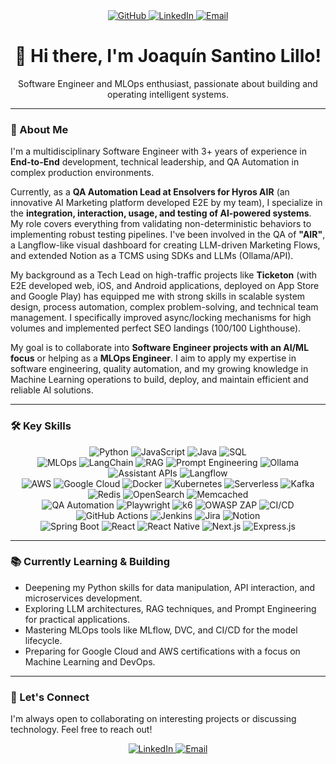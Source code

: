 <div align="center">
  <a href="https://github.com/JoaquinLillo">
    <img src="https://img.shields.io/badge/GitHub-100000?style=for-the-badge&logo=github&logoColor=white" alt="GitHub">
  </a>
  <a href="https://www.linkedin.com/in/joaquin-santino-lillo/">
    <img src="https://img.shields.io/badge/LinkedIn-0077B5?style=for-the-badge&logo=linkedin&logoColor=white" alt="LinkedIn">
  </a>
  <a href="mailto:dev.joaquinsantino@gmail.com">
    <img src="https://img.shields.io/badge/Email-D14836?style=for-the-badge&logo=gmail&logoColor=white" alt="Email">
  </a>
</div>
<h1 align="center">👋 Hi there, I'm Joaquín Santino Lillo!</h1>
<p align="center">
  Software Engineer and MLOps enthusiast, passionate about building and operating intelligent systems.
</p>

---

### 🚀 About Me

I'm a multidisciplinary Software Engineer with 3+ years of experience in **End-to-End** development, technical leadership, and QA Automation in complex production environments.

Currently, as a **QA Automation Lead at Ensolvers for Hyros AIR** (an innovative AI Marketing platform developed E2E by my team), I specialize in the **integration, interaction, usage, and testing of AI-powered systems**. My role covers everything from validating non-deterministic behaviors to implementing robust testing pipelines. I've been involved in the QA of **"AIR"**, a Langflow-like visual dashboard for creating LLM-driven Marketing Flows, and extended Notion as a TCMS using SDKs and LLMs (Ollama/API).

My background as a Tech Lead on high-traffic projects like **Ticketon** (with E2E developed web, iOS, and Android applications, deployed on App Store and Google Play) has equipped me with strong skills in scalable system design, process automation, complex problem-solving, and technical team management. I specifically improved async/locking mechanisms for high volumes and implemented perfect SEO landings (100/100 Lighthouse).

My goal is to collaborate into **Software Engineer projects with an AI/ML focus** or helping as a **MLOps Engineer**. I aim to apply my expertise in software engineering, quality automation, and my growing knowledge in Machine Learning operations to build, deploy, and maintain efficient and reliable AI solutions.

---

### 🛠 Key Skills

<p align="center">
  <!-- Languages -->
  <img src="https://img.shields.io/badge/Python-3776AB?style=for-the-badge&logo=python&logoColor=white" alt="Python">
  <img src="https://img.shields.io/badge/JavaScript-F7DF1E?style=for-the-badge&logo=javascript&logoColor=black" alt="JavaScript">
  <img src="https://img.shields.io/badge/Java-007396?style=for-the-badge&logo=java&logoColor=white" alt="Java">
  <img src="https://img.shields.io/badge/SQL-4479A1?style=for-the-badge&logo=postgresql&logoColor=white" alt="SQL">
  <br>
  <!-- AI/ML & MLOps -->
  <img src="https://img.shields.io/badge/MLOps-FF6F00?style=for-the-badge&logo=mlflow&logoColor=white" alt="MLOps">
  <img src="https://img.shields.io/badge/LangChain-F3722C?style=for-the-badge&logo=langchain&logoColor=white" alt="LangChain">
  <img src="https://img.shields.io/badge/RAG-42B883?style=for-the-badge&logo=data-robot&logoColor=white" alt="RAG">
  <img src="https://img.shields.io/badge/Prompt_Engineering-5865F2?style=for-the-badge&logo=openai&logoColor=white" alt="Prompt Engineering">
  <img src="https://img.shields.io/badge/Ollama-000000?style=for-the-badge&logo=ollama&logoColor=white" alt="Ollama">
  <img src="https://img.shields.io/badge/Assistant_APIs-000000?style=for-the-badge&logo=openai&logoColor=white" alt="Assistant APIs">
  <img src="https://img.shields.io/badge/Langflow-000000?style=for-the-badge&logo=langflow&logoColor=white" alt="Langflow">
  <br>
  <!-- Cloud & Infra -->
  <img src="https://img.shields.io/badge/AWS-232F3E?style=for-the-badge&logo=amazon-aws&logoColor=white" alt="AWS">
  <img src="https://img.shields.io/badge/Google_Cloud-4285F4?style=for-the-badge&logo=google-cloud&logoColor=white" alt="Google Cloud">
  <img src="https://img.shields.io/badge/Docker-2496ED?style=for-the-badge&logo=docker&logoColor=white" alt="Docker">
  <img src="https://img.shields.io/badge/Kubernetes-326CE5?style=for-the-badge&logo=kubernetes&logoColor=white" alt="Kubernetes">
  <img src="https://img.shields.io/badge/Serverless-FD5757?style=for-the-badge&logo=serverless&logoColor=white" alt="Serverless">
  <img src="https://img.shields.io/badge/Kafka-231F20?style=for-the-badge&logo=apache-kafka&logoColor=white" alt="Kafka">
  <img src="https://img.shields.io/badge/Redis-DC382D?style=for-the-badge&logo=redis&logoColor=white" alt="Redis">
  <img src="https://img.shields.io/badge/OpenSearch-005C8A?style=for-the-badge&logo=opensearch&logoColor=white" alt="OpenSearch">
  <img src="https://img.shields.io/badge/Memcached-990000?style=for-the-badge&logo=memcached&logoColor=white" alt="Memcached">
  <br>
  <!-- QA & DevOps/CI -->
  <img src="https://img.shields.io/badge/QA_Automation-007A65?style=for-the-badge&logo=cypress&logoColor=white" alt="QA Automation">
  <img src="https://img.shields.io/badge/Playwright-45BA4B?style=for-the-badge&logo=playwright&logoColor=white" alt="Playwright">
  <img src="https://img.shields.io/badge/k6-8D6C91?style=for-the-badge&logo=k6&logoColor=white" alt="k6">
  <img src="https://img.shields.io/badge/OWASP_ZAP-000000?style=for-the-badge&logo=owasp&logoColor=white" alt="OWASP ZAP">
  <img src="https://img.shields.io/badge/CI/CD-3F51B5?style=for-the-badge&logo=gitlab&logoColor=white" alt="CI/CD">
  <img src="https://img.shields.io/badge/GitHub_Actions-2088FF?style=for-the-badge&logo=github-actions&logoColor=white" alt="GitHub Actions">
  <img src="https://img.shields.io/badge/Jenkins-D24939?style=for-the-badge&logo=jenkins&logoColor=white" alt="Jenkins">
  <img src="https://img.shields.io/badge/Jira-0052CC?style=for-the-badge&logo=jira&logoColor=white" alt="Jira">
  <img src="https://img.shields.io/badge/Notion-000000?style=for-the-badge&logo=notion&logoColor=white" alt="Notion">
  <br>
  <!-- Frontend & Backend -->
  <img src="https://img.shields.io/badge/Spring_Boot-6DB33F?style=for-the-badge&logo=spring&logoColor=white" alt="Spring Boot">
  <img src="https://img.shields.io/badge/React-61DAFB?style=for-the-badge&logo=react&logoColor=black" alt="React">
  <img src="https://img.shields.io/badge/React_Native-61DAFB?style=for-the-badge&logo=react&logoColor=black" alt="React Native">
  <img src="https://img.shields.io/badge/Next.js-000000?style=for-the-badge&logo=next.js&logoColor=white" alt="Next.js">
  <img src="https://img.shields.io/badge/Express.js-000000?style=for-the-badge&logo=express&logoColor=white" alt="Express.js">
</p>

---

### 📚 Currently Learning & Building

* Deepening my Python skills for data manipulation, API interaction, and microservices development.
* Exploring LLM architectures, RAG techniques, and Prompt Engineering for practical applications.
* Mastering MLOps tools like MLflow, DVC, and CI/CD for the model lifecycle.
* Preparing for Google Cloud and AWS certifications with a focus on Machine Learning and DevOps.

---

### 💬 Let's Connect

I'm always open to collaborating on interesting projects or discussing technology. Feel free to reach out!

<p align="center">
  <a href="https://www.linkedin.com/in/joaquin-santino-lillo/" target="_blank">
    <img src="https://img.shields.io/badge/LinkedIn-0077B5?style=for-the-badge&logo=linkedin&logoColor=white" alt="LinkedIn">
  </a>
  <a href="mailto:dev.joaquinsantino@gmail.com">
    <img src="https://img.shields.io/badge/Email-D14836?style=for-the-badge&logo=gmail&logoColor=white" alt="Email">
  </a>
</p>
